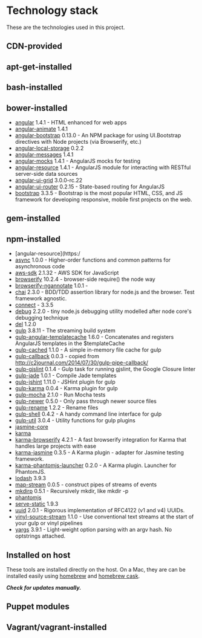 # Technology stack

These are the technologies used in this project.

## CDN-provided

## apt-get-installed

## bash-installed

## bower-installed

- [angular]() 1.4.1 - HTML enhanced for web apps
- [angular-animate]() 1.4.1
- [angular-bootstrap]() 0.13.0 - An NPM package for using UI.Bootstrap directives with Node projects (via Browserify, etc.)
- [angular-local-storage]() 0.2.2
- [angular-messages]() 1.4.1
- [angular-mocks]() 1.4.1 - AngularJS mocks for testing
- [angular-resource]() 1.4.1 - AngularJS module for interacting with RESTful server-side data sources
- [angular-ui-grid]() 3.0.0-rc.22
- [angular-ui-router]() 0.2.15 - State-based routing for AngularJS
- [bootstrap](http://www.bootstrapcdn.com/) 3.3.5 - Bootstrap is the most popular HTML, CSS, and JS framework for developing responsive, mobile first projects on the web.

## gem-installed

## npm-installed

- [angular-resource](https:/
- [async](https://www.npmjs.com/package/async) 1.0.0 - Higher-order functions and common patterns for asynchronous code
- [aws-sdk](https://www.npmjs.com/package/aws-sdk) 2.1.32 - AWS SDK for JavaScript
- [browserify](https://www.npmjs.com/package/browserify) 10.2.4 - browser-side require() the node way
- [browserify-ngannotate]() 1.0.1 -
- [chai](https://www.npmjs.com/package/chai) 2.3.0 - BDD/TDD assertion library for node.js and the browser. Test framework agnostic.
- [connect](https://www.npmjs.com/package/connect) - 3.3.5
- [debug](https://www.npmjs.com/package/debug) 2.2.0 - tiny node.js debugging utility modelled after node core's debugging technique
- [del](https://www.npmjs.com/package/del) 1.2.0
- [gulp](https://www.npmjs.com/package/gulp) 3.8.11 - The streaming build system
- [gulp-angular-templatecache](https://www.npmjs.com/package/gulp-angular-templatecache) 1.6.0 - Concatenates and registers AngularJS templates in the $templateCache
- [gulp-cached](https://www.npmjs.com/package/gulp-cached) 1.1.0 - A simple in-memory file cache for gulp
- [gulp-callback](https://www.npmjs.com/package/gulp-callback) 0.0.3 - copied from http://c2journal.com/2014/07/30/gulp-pipe-callback/
- [gulp-gjslint](https://www.npmjs.com/package/gulp-gjslint) 0.1.4 - Gulp task for running gjslint, the Google Closure linter
- [gulp-jade](https://www.npmjs.com/package/gulp-jade) 1.0.1 - Compile Jade templates
- [gulp-jshint](https://www.npmjs.com/package/gulp-jshint) 1.11.0 - JSHint plugin for gulp
- [gulp-karma](https://www.npmjs.com/package/gulp-karma) 0.0.4 - Karma plugin for gulp
- [gulp-mocha](https://www.npmjs.com/package/gulp-mocha) 2.1.0 - Run Mocha tests
- [gulp-newer](https://www.npmjs.com/package/gulp-newer) 0.5.0 - Only pass through newer source files
- [gulp-rename](https://www.npmjs.com/package/gulp-rename) 1.2.2 - Rename files
- [gulp-shell](https://www.npmjs.com/package/gulp-shell) 0.4.2 - A handy command line interface for gulp
- [gulp-util](https://www.npmjs.com/package/gulp-util) 3.0.4 - Utility functions for gulp plugins
- [jasmine-core]()
- [karma]()
- [karma-browserify](https://www.npmjs.com/package/karma-browserify) 4.2.1 - A fast browserify integration for Karma that handles large projects with ease
- [karma-jasmine](https://www.npmjs.com/package/karma-jasmine) 0.3.5 - A Karma plugin - adapter for Jasmine testing framework.
- [karma-phantomjs-launcher](https://www.npmjs.com/package/karma-phantomjs-launcher) 0.2.0 - A Karma plugin. Launcher for PhantomJS.
- [lodash]() 3.9.3
- [map-stream](https://www.npmjs.com/package/map-stream) 0.0.5 - construct pipes of streams of events
- [mkdirp](https://www.npmjs.com/package/mkdirp) 0.5.1 - Recursively mkdir, like mkdir -p
- [phantomjs]()
- [serve-static](https://www.npmjs.com/package/serve-static) 1.9.3
- [uuid](https://www.npmjs.com/package/uuid) 2.0.1 - Rigorous implementation of RFC4122 (v1 and v4) UUIDs.
- [vinyl-source-stream](https://www.npmjs.com/package/vinyl-source-stream) 1.1.0 - Use conventional text streams at the start of your gulp or vinyl pipelines
- [yargs](https://www.npmjs.com/package/yargs) 3.9.1 - Light-weight option parsing with an argv hash. No optstrings attached.


## Installed on host

These tools are installed directly on the host.  On a Mac, they are can be installed easily using [homebrew](http://brew.sh/) and [homebrew cask](http://caskroom.io/).

***Check for updates manually.***

## Puppet modules

## Vagrant/vagrant-installed

